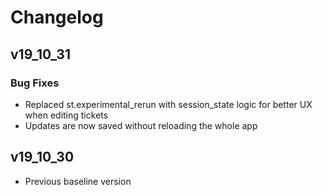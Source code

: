# Changelog

## v19_10_31
### Bug Fixes
- Replaced st.experimental_rerun with session_state logic for better UX when editing tickets
- Updates are now saved without reloading the whole app

## v19_10_30
- Previous baseline version
